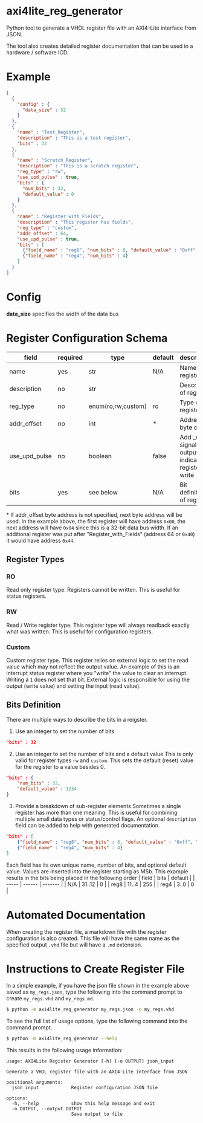 # axi4lite_reg_generator
Python tool to generate a VHDL register file with an AXI4-Lite interface from JSON.

The tool also creates detailed register documentation that can be used in a hardware / software ICD.

# Example

```json
[
  {
    "config" : {
      "data_size" : 32
    }
  },
  {
    "name" : "Test_Register",
    "description" : "This is a test register",
    "bits" : 32
  },
  {
    "name" : "Scratch_Register",
    "description" : "This is a scratch register",
    "reg_type" : "rw",
    "use_upd_pulse" : true,
    "bits" : {
      "num_bits" : 32,
      "default_value" : 0
    }
  },
  {
    "name" : "Register_with_Fields",
    "description" : "This register has fields",
    "reg_type" : "custom",
    "addr_offset" : 64,
    "use_upd_pulse" : true,
    "bits" : [
      {"field_name" : "reg8", "num_bits" : 8, "default_value" : "0xff", "description" : "This is my 8 bit field"},
      {"field_name" : "reg4", "num_bits" : 4}
    ]
  }
]
```

# Config

**data_size** specifies the width of the data bus

# Register Configuration Schema

| field         | required | type               | default | description                                         |
| -----         | -------- | ----               | ------- | -----------                                         |
| name          | yes      | str                | N/A     | Name of register                                    |
| description   | no       | str                |         | Description of register                             |
| reg_type      | no       | enum(ro,rw,custom) | ro      | Type of register                                    |
| addr_offset   | no       | int                | *       | Address byte offset                                 |
| use_upd_pulse | no       | boolean            | false   | Add _upd signal on output indicating register write |
| bits          | yes      | see below          | N/A     | Bit definition of register                          |

\* If addr_offset byte address is not specified, next byte address will be used. In the example above, the first register will have address `0x00`, the next address will have `0x04` since this is a 32-bit data bus width. If an additional register was put after "Register_with_Fields" (address 64 or `0x40`) it would have address `0x44`.

## Register Types

### RO
Read only register type. Registers cannot be written. This is useful for status registers.

### RW
Read / Write register type. This register type will always readback exactly what was written. This is useful for configuration registers.

### Custom
Custom register type. This register relies on external logic to set the read value which may not reflect the output value. An example of this is an interrupt status register where you "write" the value to clear an interrupt. Writing a `1` does not set that bit. External logic is responsible for using the output (write value) and setting the input (read value).

## Bits Definition
There are multiple ways to describe the bits in a reigster.

1. Use an integer to set the number of bits
```json
"bits" : 32
```

2. Use an integer to set the number of bits and a default value
This is only valid for register types `rw` and `custom`. This sets the default (reset) value for the register to a value besides 0.
```json
"bits" : {
    "num_bits" : 32,
    "default_value" : 1234
}
```

3. Provide a breakdown of sub-register elements
Sometimes a single register has more than one meaning. This is useful for combining multiple small data types or status/control flags. An optional `description` field can be added to help with generated documentation.

```json
"bits" : [
    {"field_name" : "reg8", "num_bits" : 8, "default_value" : "0xff", "description" : "This is my 8 bit field"},
    {"field_name" : "reg4", "num_bits" : 4}
]
```

Each field has its own unique name, number of bits, and optional default value. Values are inserted into the register starting as MSb. This example results in the bits being placed in the following order
| field | bits   | default |
| ----- | ------ | ------- |
| N/A   | 31..12 | 0       |
| reg8  | 11..4  | 255     |
| reg4  | 3..0   | 0       |

# Automated Documentation
When creating the register file, a markdown file with the register configuration is also created. This file will have the same name as the specified output `.vhd` file but will have a `.md` extension.

# Instructions to Create Register File
In a simple example, if you have the json file shown in the example above saved as `my_regs.json`, type the following into the command prompt to create `my_regs.vhd` and `my_regs.md`.
```bash
$ python -m axi4lite_reg_generator my_regs.json -o my_regs.vhd
```

To see the full list of usage options, type the following command into the command prompt.

```bash
$ python -m axi4lite_reg_generator --help
```

This results in the following usage information:
```
usage: AXI4Lite Register Generator [-h] [-o OUTPUT] json_input

Generate a VHDL register file with an AXI4-Lite interface from JSON

positional arguments:
  json_input            Register configuration JSON file

options:
  -h, --help            show this help message and exit
  -o OUTPUT, --output OUTPUT
                        Save output to file
```